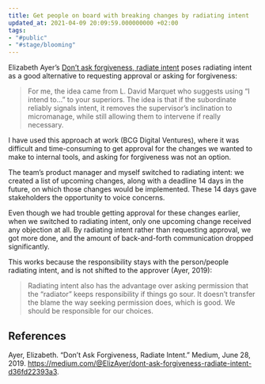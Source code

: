 ```yaml
---
title: Get people on board with breaking changes by radiating intent
updated_at: 2021-04-09 20:09:59.000000000 +02:00
tags:
- "#public"
- "#stage/blooming"
---
```



Elizabeth Ayer’s [Don’t ask forgiveness, radiate intent](https://medium.com/@ElizAyer/dont-ask-forgiveness-radiate-intent-d36fd22393a3) poses radiating intent as a good alternative to requesting approval or asking for forgiveness:

> For me, the idea came from L. David Marquet who suggests using “I intend to…” to your superiors. The idea is that if the subordinate reliably signals intent, it removes the supervisor’s inclination to micromanage, while still allowing them to intervene if really necessary.

I have used this approach at work (BCG Digital Ventures), where it was difficult and time-consuming to get approval for the changes we wanted to make to internal tools, and asking for forgiveness was not an option.

The team’s product manager and myself switched to radiating intent: we created a list of upcoming changes, along with a deadline 14 days in the future, on which those changes would be implemented. These 14 days gave stakeholders the opportunity to voice concerns.

Even though we had trouble getting approval for these changes earlier, when we switched to radiating intent, only one upcoming change received any objection at all. By radiating intent rather than requesting approval, we got more done, and the amount of back-and-forth communication dropped significantly.

This works because the responsibility stays with the person/people radiating intent, and is not shifted to the approver (Ayer, 2019):

> Radiating intent also has the advantage over asking permission that the “radiator” keeps responsibility if things go sour. It doesn’t transfer the blame the way seeking permission does, which is good. We should be responsible for our choices.

## References
Ayer, Elizabeth. “Don’t Ask Forgiveness, Radiate Intent.” Medium, June 28, 2019. https://medium.com/@ElizAyer/dont-ask-forgiveness-radiate-intent-d36fd22393a3.
